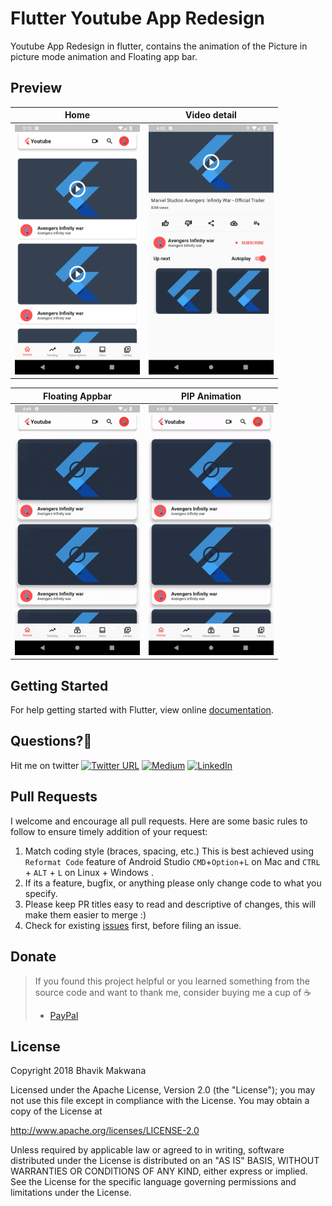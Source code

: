 # Flutter Youtube App Redesign

Youtube App Redesign in flutter, contains the animation of the Picture in picture mode animation and Floating app bar.

## Preview

| Home | Video detail |
| ------------------ | ------------------ |
| <img src="./preview/home.png" height="400" alt="Screenshot"/>  | <img src="./preview/detail.png" height="400" alt="Screenshot"/> |

| Floating Appbar | PIP Animation |
| ------------------ | ------------------ | 
| <img src="./preview/floating_app_bar.gif" height="400" alt="Screenshot"/> | <img src="./preview/pip.gif" height="400" alt="Screenshot"/> |


## Getting Started

For help getting started with Flutter, view online
[documentation](https://flutter.io/).

## Questions?🤔

Hit me on twitter [![Twitter URL](https://img.shields.io/twitter/url/http/shields.io.svg?style=social)](https://twitter.com/ibhavikmakwana)
[![Medium](https://img.shields.io/badge/Medium-ibhavikmakwana-green.svg)](https://medium.com/@ibhavikmakwana)
[![LinkedIn](https://img.shields.io/badge/LinkedIn-ibhavikmakwana-blue.svg)](https://www.linkedin.com/in/ibhavikmakwana/)

## Pull Requests

I welcome and encourage all pull requests. Here are some basic rules to follow to ensure timely addition of your request:

  1. Match coding style (braces, spacing, etc.) This is best achieved using `Reformat Code` feature of Android Studio `CMD`+`Option`+`L` on Mac and `CTRL` + `ALT` + `L` on Linux + Windows .
  2. If its a feature, bugfix, or anything please only change code to what you specify.
  3. Please keep PR titles easy to read and descriptive of changes, this will make them easier to merge :)
  4. Check for existing [issues](https://github.com/ibhavikmakwana/youtube_flutter_app/issues) first, before filing an issue.

## Donate

> If you found this project helpful or you learned something from the source code and want to thank me, consider buying me a cup of :coffee:
>
> - [PayPal](https://www.paypal.me/ibhavikmakwana)

## License

Copyright 2018 Bhavik Makwana

Licensed under the Apache License, Version 2.0 (the "License"); you may not use this file except in compliance with the License. You may obtain a copy of the License at

http://www.apache.org/licenses/LICENSE-2.0

Unless required by applicable law or agreed to in writing, software distributed under the License is distributed on an "AS IS" BASIS, WITHOUT WARRANTIES OR CONDITIONS OF ANY KIND, either express or implied. See the License for the specific language governing permissions and limitations under the License.
